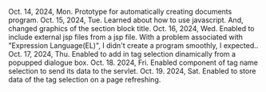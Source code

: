 Oct. 14, 2024, Mon. Prototype for automatically creating documents program.
Oct. 15, 2024, Tue. Learned about how to use javascript.
                  And, changed graphics of the section block title.
Oct. 16, 2024, Wed. Enabled to include external jsp files from a jsp file.
                  With a problem associated with "Expression Language(EL)",
                  I didn't create a program smoothly, I expected..
Oct. 17, 2024, Thu. Enabled to add in tag selection dinamically from
                  a popupped dialogue box.
Oct. 18. 2024, Fri. Enabled component of tag name selection to send its data to the servlet.
Oct. 19. 2024, Sat. Enabled to store data of the tag selection on a page refreshing.
